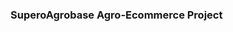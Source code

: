 ### SuperoAgrobase Agro-Ecommerce Project

 <!-- // window.open("https://wa.link/20q7u6", "_blank"); -->
